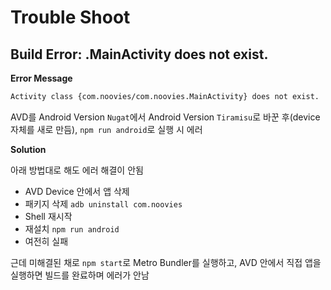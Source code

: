 # Trouble Shoot

## Build Error: .MainActivity does not exist.

__Error Message__

```bash
Activity class {com.noovies/com.noovies.MainActivity} does not exist.
```

AVD를 Android Version `Nugat`에서 Android Version `Tiramisu`로 바꾼 후(device 자체를 새로 만듬),
`npm run android`로 실행 시 에러

__Solution__

아래 방법대로 해도 에러 해결이 안됨

* AVD Device 안에서 앱 삭제
* 패키지 삭제
  `adb uninstall com.noovies`
* Shell 재시작
* 재설치
  `npm run android`
* 여전히 실패

근데 미해결된 채로 `npm start`로 Metro Bundler를 실행하고, AVD 안에서 직접 앱을 실행하면 빌드를 완료하며 에러가 안남
